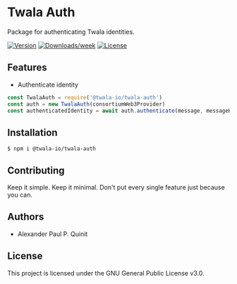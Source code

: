 # Twala Auth

Package for authenticating Twala identities.

[![Version](https://img.shields.io/npm/v/@twala-io/twala-auth.svg)](https://npmjs.org/package/@twala-io/twala-auth)
[![Downloads/week](https://img.shields.io/npm/dw/@twala-io/twala-auth.svg)](https://npmjs.org/package/@twala-io/twala-auth)
[![License](https://img.shields.io/npm/l/@twala-io/twala-auth.svg)](https://github.com/twala-io/twala-auth/blob/master/package.json)

## Features

* Authenticate identity
```js
const TwalaAuth = require('@twala-io/twala-auth')
const auth = new TwalaAuth(consortiumWeb3Provider)
const authenticatedIdentity = await auth.authenticate(message, messageHash, v, r, s)
```

## Installation

```sh-session
$ npm i @twala-io/twala-auth
```

## Contributing

Keep it simple. Keep it minimal. Don't put every single feature just because you can.

## Authors

* Alexander Paul P. Quinit

## License

This project is licensed under the GNU General Public License v3.0.
